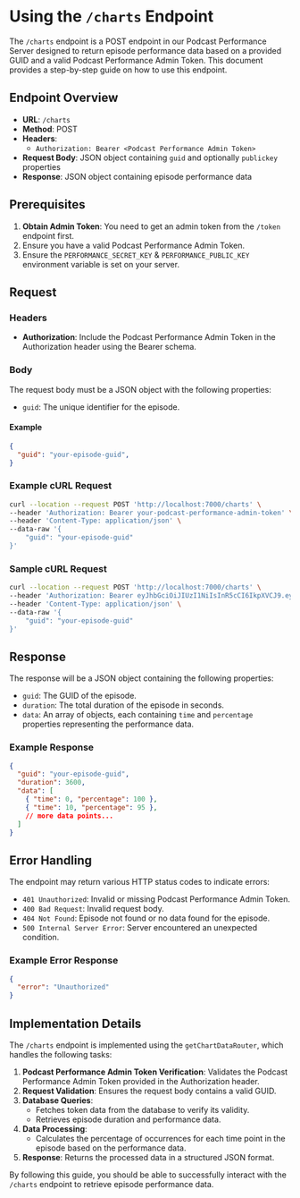 # Using the `/charts` Endpoint

The `/charts` endpoint is a POST endpoint in our Podcast Performance Server designed to return episode performance data based on a provided GUID and a valid Podcast Performance Admin Token. This document provides a step-by-step guide on how to use this endpoint.

## Endpoint Overview

- **URL**: `/charts`
- **Method**: POST
- **Headers**: 
  - `Authorization: Bearer <Podcast Performance Admin Token>`
- **Request Body**: JSON object containing `guid` and optionally `publickey` properties
- **Response**: JSON object containing episode performance data

## Prerequisites

1. **Obtain Admin Token**: You need to get an admin token from the `/token` endpoint first.
2. Ensure you have a valid Podcast Performance Admin Token.
3. Ensure the `PERFORMANCE_SECRET_KEY` & `PERFORMANCE_PUBLIC_KEY` environment variable is set on your server.

## Request

### Headers

- **Authorization**: Include the Podcast Performance Admin Token in the Authorization header using the Bearer schema.

### Body

The request body must be a JSON object with the following properties:

- `guid`: The unique identifier for the episode.


#### Example

```json
{
  "guid": "your-episode-guid",
}
```

### Example cURL Request

```sh
curl --location --request POST 'http://localhost:7000/charts' \
--header 'Authorization: Bearer your-podcast-performance-admin-token' \
--header 'Content-Type: application/json' \
--data-raw '{
    "guid": "your-episode-guid"
}'
```

### Sample cURL Request

```sh
curl --location --request POST 'http://localhost:7000/charts' \
--header 'Authorization: Bearer eyJhbGciOiJIUzI1NiIsInR5cCI6IkpXVCJ9.eyJzIjoibHd1czh6NnAtZDYyNjBhN2RkYmIwODZlNCIsImQiOiIxIiwiYSI6dHJ1ZSwiaWF0IjoxNzE3MTY1OTE0LCJleHAiOjE3MTcxNjk1MTR9.eUTxAjLJ8NcP_I-mNgVAlUyQSJpSIuuQBNz6wDiYcXM' \
--header 'Content-Type: application/json' \
--data-raw '{
    "guid": "your-episode-guid"
}'
```

## Response

The response will be a JSON object containing the following properties:

- `guid`: The GUID of the episode.
- `duration`: The total duration of the episode in seconds.
- `data`: An array of objects, each containing `time` and `percentage` properties representing the performance data.

### Example Response

```json
{
  "guid": "your-episode-guid",
  "duration": 3600,
  "data": [
    { "time": 0, "percentage": 100 },
    { "time": 10, "percentage": 95 },
    // more data points...
  ]
}
```

## Error Handling

The endpoint may return various HTTP status codes to indicate errors:

- `401 Unauthorized`: Invalid or missing Podcast Performance Admin Token.
- `400 Bad Request`: Invalid request body.
- `404 Not Found`: Episode not found or no data found for the episode.
- `500 Internal Server Error`: Server encountered an unexpected condition.

### Example Error Response

```json
{
  "error": "Unauthorized"
}
```

## Implementation Details

The `/charts` endpoint is implemented using the `getChartDataRouter`, which handles the following tasks:

1. **Podcast Performance Admin Token Verification**: Validates the Podcast Performance Admin Token provided in the Authorization header.
2. **Request Validation**: Ensures the request body contains a valid GUID.
3. **Database Queries**: 
   - Fetches token data from the database to verify its validity.
   - Retrieves episode duration and performance data.
4. **Data Processing**:
   - Calculates the percentage of occurrences for each time point in the episode based on the performance data.
5. **Response**: Returns the processed data in a structured JSON format.


By following this guide, you should be able to successfully interact with the `/charts` endpoint to retrieve episode performance data.